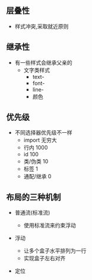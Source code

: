 ## 层叠性
+ 样式冲突,采取就近原则

## 继承性
+ 有一些样式会继承父亲的
    + 文字类样式
        + text-
        + font-
        + line-
        + 颜色
## 优先级
+ 不同选择器优先级不一样
    + import 无穷大
    + 行内 1000
    + id 100
    + 类/伪类 10
    + 标签 1
    + 通配/继承 0

## 布局的三种机制
+ 普通流(标准流)
    + 使用标准流来约束浮动
+ 浮动
    + 让多个盒子水平排列为一行
    + 实现盒子左右对齐

+ 定位